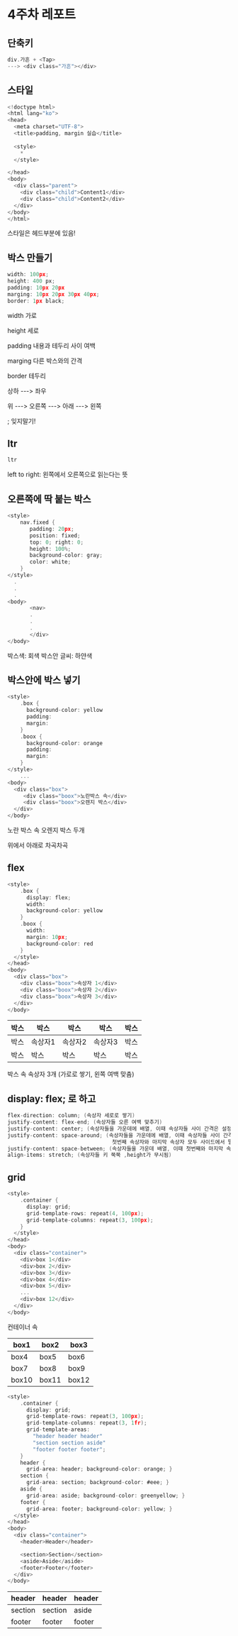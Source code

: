 # 4주차 레포트
## 단축키
```c
div.가흔 + <Tap>
---> <div class="가흔"></div>
```


## 스타일
```c
<!doctype html>
<html lang="ko">
<head>
  <meta charset="UTF-8">
  <title>padding, margin 실습</title>
  
  <style>
    *
  </style>

</head>
<body>
  <div class="parent">
    <div class="child">Content1</div>
    <div class="child">Content2</div>
  </div>
</body>
</html>
```
스타일은 헤드부분에 있음!

## 박스 만들기
```c
width: 100px;
height: 400 px;
padding: 10px 20px
marging: 10px 20px 30px 40px;
border: 1px black;
```
width 가로

height 세로


padding 내용과 테두리 사이 여백


marging 다른 박스와의 간격


border 테두리


상하 ---> 좌우


위 ---> 오른쪽 ---> 아래 ---> 왼쪽


; 잊지말기!

## ltr
```c
ltr
```
left to right: 왼쪽에서 오른쪽으로 읽는다는 뜻

## 오른쪽에 딱 붙는 박스 
```c
<style>
    nav.fixed {
       padding: 20px;
       position: fixed;
       top: 0; right: 0;
       height: 100%;
       background-color: gray; 
       color: white;
    } 
</style>
  .
  .
  .
<body>
       <nav>
       .
       .
       .
       </div>
</body>
```
박스색: 회색
박스안 글씨: 하얀색

## 박스안에 박스 넣기
```c
<style>
    .box {
      background-color: yellow
      padding: 
      margin:
    }
    .boox {
      background-color: orange
      padding: 
      margin: 
    }
</style>
    ...
<body>
  <div class="box">
     <div class="boox">노란박스 속</div>
     <div class="boox">오렌지 박스</div>
  </div>
</body>
```
노란 박스 속 오렌지 박스 두개

위에서 아래로 차곡차곡

## flex
```c
<style>
    .box {
      display: flex;
      width:
      background-color: yellow
    }
    .boox {
      width: 
      margin: 10px;
      background-color: red
    }
  </style>
</head>
<body>
  <div class="box">
    <div class="boox">속상자 1</div>
    <div class="boox">속상자 2</div>
    <div class="boox">속상자 3</div>
  </div>
</body>
```
|박스|박스|박스|박스|박스|
|----|----|----|----|----|
박스|속상자1|속상자2|속상자3|박스|
박스|박스|박스|박스|박스|


박스 속 속상자 3개 (가로로 쌓기, 왼쪽 여백 맞춤)

## display: flex; 로 하고
```c
flex-direction: column; (속상자 세로로 쌓기)
justify-content: flex-end; (속상자들 오른 여백 맞추기)
justify-content: center; (속상자들을 가운데에 배열, 이때 속상자들 사이 간격은 설정값)
justify-content: space-around; (속상자들을 가운데에 배열, 이때 속상자들 사이 간격은 모두 같음, 
                                 첫번째 속상자와 마지막 속상자 모두 사이드에서 떨어져 있음)
justify-content: space-between; (속상자들을 가운데 배열, 이때 첫번째와 마지막 속상자는 사이드에 붙어있음)
align-items: stretch; (속상자들 키 쭉쭉 ,height가 무시됨)
```

##  grid
```c
<style>
    .container {
      display: grid;
      grid-template-rows: repeat(4, 100px); 
      grid-template-columns: repeat(3, 100px);
    }
  </style>
</head>
<body>
  <div class="container">
    <div>box 1</div>
    <div>box 2</div>
    <div>box 3</div>
    <div>box 4</div>
    <div>box 5</div>
    ...
    <div>box 12</div>
  </div>
</body>
```
컨테이너 속



box1|box2|box3|
----|----|----|
box4|box5|box6|
box7|box8|box9|
box10|box11|box12|


```c
<style>
    .container {
      display: grid;
      grid-template-rows: repeat(3, 100px); 
      grid-template-columns: repeat(3, 1fr);
      grid-template-areas:
        "header header header"
        "section section aside"
        "footer footer footer";
    }
    header {
      grid-area: header; background-color: orange; }
    section {
      grid-area: section; background-color: #eee; }
    aside {
      grid-area: aside; background-color: greenyellow; }
    footer {
      grid-area: footer; background-color: yellow; }
  </style>
</head>
<body>
  <div class="container">
    <header>Header</header>

    <section>Section</section>
    <aside>Aside</aside>
    <footer>Footer</footer>
  </div>
</body>


```
header|header|header|
----|----|----|
section|section|aside|
footer|footer|footer|

